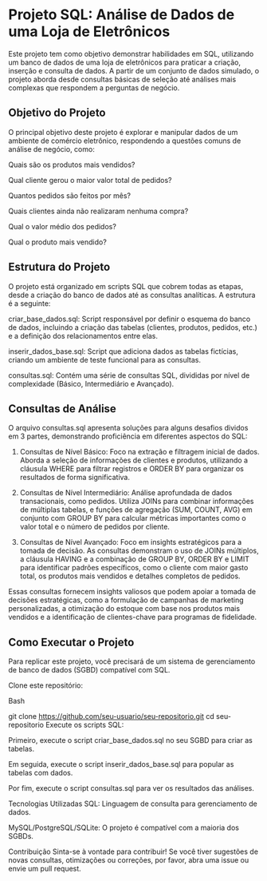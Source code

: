 # Projeto SQL: Análise de Dados de uma Loja de Eletrônicos

Este projeto tem como objetivo demonstrar habilidades em SQL, utilizando um banco de dados de uma loja de eletrônicos para praticar a criação, inserção e consulta de dados. A partir de um conjunto de dados simulado, o projeto aborda desde consultas básicas de seleção até análises mais complexas que respondem a perguntas de negócio.

## Objetivo do Projeto
O principal objetivo deste projeto é explorar e manipular dados de um ambiente de comércio eletrônico, respondendo a questões comuns de análise de negócio, como:

Quais são os produtos mais vendidos?

Qual cliente gerou o maior valor total de pedidos?

Quantos pedidos são feitos por mês?

Quais clientes ainda não realizaram nenhuma compra?

Qual o valor médio dos pedidos?

Qual o produto mais vendido?

## Estrutura do Projeto
O projeto está organizado em scripts SQL que cobrem todas as etapas, desde a criação do banco de dados até as consultas analíticas. A estrutura é a seguinte:

criar_base_dados.sql: Script responsável por definir o esquema do banco de dados, incluindo a criação das tabelas (clientes, produtos, pedidos, etc.) e a definição dos relacionamentos entre elas.

inserir_dados_base.sql: Script que adiciona dados as tabelas fictícias, criando um ambiente de teste funcional para as consultas.

consultas.sql: Contém uma série de consultas SQL, divididas por nível de complexidade (Básico, Intermediário e Avançado).

## Consultas de Análise
O arquivo consultas.sql apresenta soluções para alguns desafios dividos em 3 partes, demonstrando proficiência em diferentes aspectos do SQL:

1. Consultas de Nível Básico: Foco na extração e filtragem inicial de dados. Aborda a seleção de informações de clientes e produtos, utilizando a cláusula WHERE para filtrar registros e ORDER BY para organizar os resultados de forma significativa.

2. Consultas de Nível Intermediário: Análise aprofundada de dados transacionais, como pedidos. Utiliza JOINs para combinar informações de múltiplas tabelas, e funções de agregação (SUM, COUNT, AVG) em conjunto com GROUP BY para calcular métricas importantes como o valor total e o número de pedidos por cliente.

3. Consultas de Nível Avançado: Foco em insights estratégicos para a tomada de decisão. As consultas demonstram o uso de JOINs múltiplos, a cláusula HAVING e a combinação de GROUP BY, ORDER BY e LIMIT para identificar padrões específicos, como o cliente com maior gasto total, os produtos mais vendidos e detalhes completos de pedidos.

Essas consultas fornecem insights valiosos que podem apoiar a tomada de decisões estratégicas, como a formulação de campanhas de marketing personalizadas, a otimização do estoque com base nos produtos mais vendidos e a identificação de clientes-chave para programas de fidelidade.

## Como Executar o Projeto
Para replicar este projeto, você precisará de um sistema de gerenciamento de banco de dados (SGBD) compatível com SQL.

Clone este repositório:

Bash

git clone https://github.com/seu-usuario/seu-repositorio.git
cd seu-repositorio
Execute os scripts SQL:

Primeiro, execute o script criar_base_dados.sql no seu SGBD para criar as tabelas.

Em seguida, execute o script inserir_dados_base.sql para popular as tabelas com dados.

Por fim, execute o script consultas.sql para ver os resultados das análises.

Tecnologias Utilizadas
SQL: Linguagem de consulta para gerenciamento de dados.

MySQL/PostgreSQL/SQLite: O projeto é compatível com a maioria dos SGBDs.

Contribuição
Sinta-se à vontade para contribuir! Se você tiver sugestões de novas consultas, otimizações ou correções, por favor, abra uma issue ou envie um pull request.

